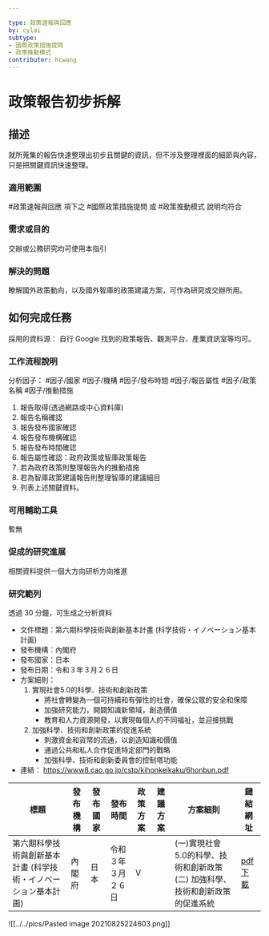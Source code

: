 ```yaml
---

type: 政策速報與回應
by: cylai
subtype: 
- 國際政策措施提問
- 政策推動模式
contributer: hcwang
---
```


# 政策報告初步拆解


## 描述
就所蒐集的報告快速整理出初步且關鍵的資訊，但不涉及整理裡面的細節與內容，只是把關鍵資訊快速整理。

### 適用範圍
#政策速報與回應 項下之 #國際政策措施提問 或 #政策推動模式 說明均符合

### 需求或目的
交辦或公務研究均可使用本指引

### 解決的問題
 瞭解國外政策動向，以及國外智庫的政策建議方案，可作為研究或交辦所用。


## 如何完成任務
採用的資料源： 自行 Google 找到的政策報告、觀測平台、產業資訊室等均可。

### 工作流程說明
分析因子： #因子/國家 #因子/機構 #因子/發布時間 #因子/報告屬性 #因子/政策名稱 #因子/推動措施

1. 報告取得(透過網路或中心資料庫)
2. 報告名稱確認
3. 報告發布國家確認
4. 報告發布機構確認
5. 報告發布時間確認
6. 報告屬性確認：政府政策或智庫政策報告
7. 若為政府政策則整理報告內的推動措施
8. 若為智庫政策建議報告則整理智庫的建議細目
9. 列表上述關鍵資料。

### 可用輔助工具
暫無

### 促成的研究進展
相關資料提供一個大方向研析方向推進 

### 研究範列
透過 30 分鐘，可生成之分析資料

- 文件標題：第六期科學技術與創新基本計畫 (科学技術・イノベーション基本計画)
- 發布機構：內閣府
- 發布國家：日本
- 發布日期：令和３年３月２６日
- 方案細則：
	1. 實現社會5.0的科學、技術和創新政策 
		-  將社會轉變為一個可持續和有彈性的社會，確保公眾的安全和保障
		-  加強研究能力，開闢知識新領域，創造價值
		-  教育和人力資源開發，以實現每個人的不同福祉，並迎接挑戰
	2. 加強科學、技術和創新政策的促進系統
		- 刺激資金和貨幣的流通，以創造知識和價值
		- 通過公共和私人合作促進特定部門的戰略
		- 加強科學、技術和創新委員會的控制塔功能
- 連結： https://www8.cao.go.jp/cstp/kihonkeikaku/6honbun.pdf 
  

| 標題                                                            | 發布機構 | 發布國家 | 發布時間           | 政策方案 | 建議方案 | 方案細則                                                                      | 鏈結網址                                                        |
| --------------------------------------------------------------- | -------- | -------- | ------------------ | -------- | -------- | ----------------------------------------------------------------------------- | --------------------------------------------------------------- |
| 第六期科學技術與創新基本計畫 (科学技術・イノベーション基本計画) | 內閣府   | 日本     | 令和３年３月２６日 | V        |          | (一)實現社會5.0的科學、技術和創新政策 (二) 加強科學、技術和創新政策的促進系統 | [pdf下載](https://www8.cao.go.jp/cstp/kihonkeikaku/6honbun.pdf) |


![[../../pics/Pasted image 20210825224603.png]]

